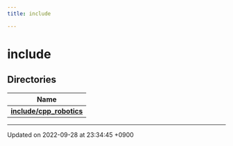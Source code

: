 ```yaml
---
title: include

---
```


# include



## Directories

| Name           |
| -------------- |
| **[include/cpp_robotics](/cpp_robotics/doxybook/Files/dir_67dcb25ebbd06d7c104622036b0247e2/#dir-include/cpp-robotics)**  |






-------------------------------

Updated on 2022-09-28 at 23:34:45 +0900
